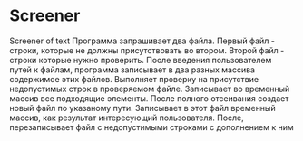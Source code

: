 # Screener
Screener of text
Программа запрашивает два файла. 
Первый файл - строки, которые не должны присутствовать во втором. 
Второй файл - строки которые нужно проверить.
После введения пользователем путей к файлам, программа записывает в два разных массива содержимое этих файлов.
Выполняет проверку на присутствие недопустимых строк в проверяемом файле.
Записывает во временный массив все подходящие элементы.
После полного отсеивания создает новый файл по указаному пути.
Записывает в этот файл временный массив, как результат интересующий пользователя. 
После, перезаписывает файл с недопустимыми строками с дополнением к ним 
